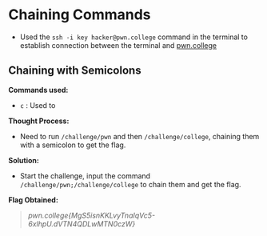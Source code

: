 # Chaining Commands
- Used the `ssh -i key hacker@pwn.college` command in the terminal to establish connection between the terminal and [pwn.college](https://pwn.college/)

## Chaining with Semicolons
**Commands used:**
- `c`  : Used to

**Thought Process:**
- Need to run `/challenge/pwn` and then `/challenge/college`, chaining them with a semicolon to get the flag.

**Solution:**
- Start the challenge, input the command `/challenge/pwn;/challenge/college` to chain them and get the flag.  

**Flag Obtained:**
> *pwn.college{MgS5isnKKLvyTnaIqVc5-6xlhpU.dVTN4QDLwMTN0czW}*

